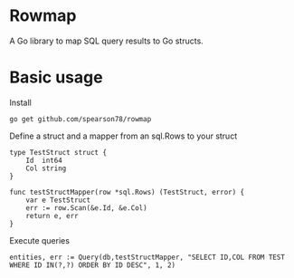 # Rowmap

A Go library to map SQL query results to Go structs.

# Basic usage

Install

```
go get github.com/spearson78/rowmap
```

Define a struct and a mapper from an sql.Rows to your struct

```
type TestStruct struct {
	Id  int64
	Col string
}

func testStructMapper(row *sql.Rows) (TestStruct, error) {
	var e TestStruct
	err := row.Scan(&e.Id, &e.Col)
	return e, err
}
```

Execute queries

```
entities, err := Query(db,testStructMapper, "SELECT ID,COL FROM TEST WHERE ID IN(?,?) ORDER BY ID DESC", 1, 2)
```